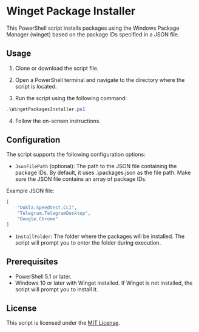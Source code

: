 
# Winget Package Installer
This PowerShell script installs packages using the Windows Package Manager (winget) based on the package IDs specified in a JSON file.

## Usage
1. Clone or download the script file.

2. Open a PowerShell terminal and navigate to the directory where the script is located.

3. Run the script using the following command:
```powershell
.\WingetPackagesInstaller.ps1
```

4. Follow the on-screen instructions.

## Configuration
The script supports the following configuration options:

+ `JsonFilePath` (optional): The path to the JSON file containing the package IDs. By default, it uses .\packages.json as the file path. Make sure the JSON file contains an array of package IDs.

Example JSON file:
```json
[
    "Ookla.Speedtest.CLI",
    "Telegram.TelegramDesktop",
    "Google.Chrome"
]
```
+ `InstallFolder`: The folder where the packages will be installed. The script will prompt you to enter the folder during execution.

## Prerequisites
-   PowerShell 5.1 or later.
-   Windows 10 or later with Winget installed. If Winget is not installed, the script will prompt you to install it.

## License

This script is licensed under the [MIT License](LICENSE).
